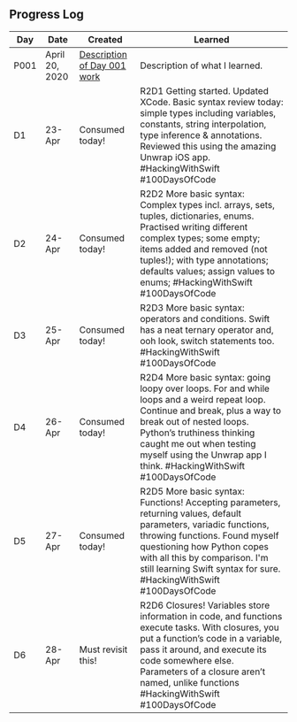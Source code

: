 ## Progress Log

| Day | Date | Created | Learned |
| --- | --- | --- | --- |
| P001 | April 20, 2020 | [Description of Day 001 work](001) | Description of what I learned. |
D1 | 23-Apr | Consumed today! | R2D1 Getting started. Updated XCode. Basic syntax review today: simple types including variables, constants, string interpolation, type inference & annotations. Reviewed this using the amazing Unwrap iOS app. #HackingWithSwift #100DaysOfCode |
D2 | 24-Apr | Consumed today! | R2D2  More basic syntax: Complex types incl. arrays, sets, tuples, dictionaries, enums. Practised writing different complex types; some empty; items added and removed (not tuples!); with type annotations; defaults values; assign values to enums;  #HackingWithSwift #100DaysOfCode |
D3 | 25-Apr | Consumed today! | R2D3 More basic syntax: operators and conditions. Swift has a neat ternary operator and, ooh look, switch statements too. #HackingWithSwift #100DaysOfCode |
D4 | 26-Apr | Consumed today! | R2D4 More basic syntax: going loopy over loops. For and while loops and a weird repeat loop. Continue and break, plus a way to break out of nested loops. Python’s truthiness thinking caught me out when testing myself using the Unwrap app I think. #HackingWithSwift #100DaysOfCode |
D5 | 27-Apr | Consumed today! | R2D5 More basic syntax: Functions! Accepting parameters, returning values, default parameters, variadic functions, throwing functions. Found myself questioning how Python copes with all this by comparison. I'm still learning Swift syntax for sure. #HackingWithSwift #100DaysOfCode  |
D6 | 28-Apr | Must revisit this! | R2D6 Closures! Variables store information in code, and functions execute tasks. With closures, you put a function’s code in a variable, pass it around, and execute its code somewhere else. Parameters of a closure aren’t named, unlike functions #HackingWithSwift #100DaysOfCode |
